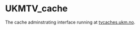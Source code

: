 UKMTV_cache
===========

The cache adminstrating interface running at [tvcaches.ukm.no](https://tvcaches.ukm.no).

